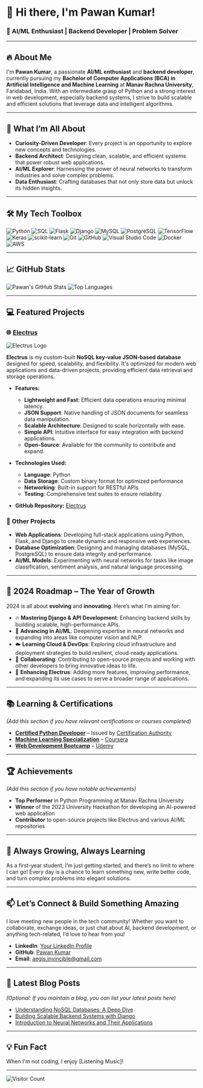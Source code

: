 # 👋 Hi there, I'm Pawan Kumar!

### 🚀 AI/ML Enthusiast | Backend Developer | Problem Solver

---

## 🔥 About Me

I'm **Pawan Kumar**, a passionate **AI/ML enthusiast** and **backend developer**, currently pursuing my **Bachelor of Computer Applications (BCA) in Artificial Intelligence and Machine Learning** at **Manav Rachna University**, Faridabad, India. With an intermediate grasp of Python and a strong interest in web development, especially backend systems, I strive to build scalable and efficient solutions that leverage data and intelligent algorithms.

---

## 🌟 What I’m All About

- **Curiosity-Driven Developer**: Every project is an opportunity to explore new concepts and technologies.
- **Backend Architect**: Designing clean, scalable, and efficient systems that power robust web applications.
- **AI/ML Explorer**: Harnessing the power of neural networks to transform industries and solve complex problems.
- **Data Enthusiast**: Crafting databases that not only store data but unlock its hidden insights.

---

## 🛠️ My Tech Toolbox

![Python](https://img.shields.io/badge/Python-3776AB?style=for-the-badge&logo=python&logoColor=white)
![SQL](https://img.shields.io/badge/SQL-4479A1?style=for-the-badge&logo=sql&logoColor=white)
![Flask](https://img.shields.io/badge/Flask-000000?style=for-the-badge&logo=flask&logoColor=white)
![Django](https://img.shields.io/badge/Django-092E20?style=for-the-badge&logo=django&logoColor=white)
![MySQL](https://img.shields.io/badge/MySQL-4479A1?style=for-the-badge&logo=mysql&logoColor=white)
![PostgreSQL](https://img.shields.io/badge/PostgreSQL-336791?style=for-the-badge&logo=postgresql&logoColor=white)
![TensorFlow](https://img.shields.io/badge/TensorFlow-FF6F00?style=for-the-badge&logo=tensorflow&logoColor=white)
![Keras](https://img.shields.io/badge/Keras-D00000?style=for-the-badge&logo=keras&logoColor=white)
![scikit-learn](https://img.shields.io/badge/scikit--learn-F7931E?style=for-the-badge&logo=scikit-learn&logoColor=white)
![Git](https://img.shields.io/badge/Git-F05032?style=for-the-badge&logo=git&logoColor=white)
![GitHub](https://img.shields.io/badge/GitHub-181717?style=for-the-badge&logo=github&logoColor=white)
![Visual Studio Code](https://img.shields.io/badge/VS%20Code-007ACC?style=for-the-badge&logo=visual-studio-code&logoColor=white)
![Docker](https://img.shields.io/badge/Docker-2496ED?style=for-the-badge&logo=docker&logoColor=white)
![AWS](https://img.shields.io/badge/AWS-232F3E?style=for-the-badge&logo=amazon-aws&logoColor=white)

---

## 📈 GitHub Stats

![Pawan's GitHub Stats](https://github-readme-stats.vercel.app/api?username=embrake&show_icons=true&theme=radical)
![Top Languages](https://github-readme-stats.vercel.app/api/top-langs/?username=embrake&layout=compact&theme=radical)

---

## 💻 Featured Projects

### 🌐 [**Electrus**](https://github.com/embrake/Electrus)
![Electrus Logo](https://github.com/embrake/Electrus/blob/main/logo.png?raw=true) <!-- Replace with actual logo if available -->

**Electrus** is my custom-built **NoSQL key-value JSON-based database** designed for speed, scalability, and flexibility. It's optimized for modern web applications and data-driven projects, providing efficient data retrieval and storage operations.

- **Features:**
  - **Lightweight and Fast**: Efficient data operations ensuring minimal latency.
  - **JSON Support**: Native handling of JSON documents for seamless data manipulation.
  - **Scalable Architecture**: Designed to scale horizontally with ease.
  - **Simple API**: Intuitive interface for easy integration with backend applications.
  - **Open-Source**: Available for the community to contribute and expand.

- **Technologies Used:**
  - **Language**: Python
  - **Data Storage**: Custom binary format for optimized performance
  - **Networking**: Built-in support for RESTful APIs
  - **Testing**: Comprehensive test suites to ensure reliability

- **GitHub Repository:** [Electrus](https://github.com/embrake/Electrus)

### 🔗 Other Projects

- **Web Applications**: Developing full-stack applications using Python, Flask, and Django to create dynamic and responsive web experiences.
- **Database Optimization**: Designing and managing databases (MySQL, PostgreSQL) to ensure data integrity and performance.
- **AI/ML Models**: Experimenting with neural networks for tasks like image classification, sentiment analysis, and natural language processing.

---

## 🎯 2024 Roadmap – The Year of Growth

2024 is all about **evolving** and **innovating**. Here’s what I’m aiming for:

- 🔥 **Mastering Django & API Development**: Enhancing backend skills by building scalable, high-performance APIs.
- 🧠 **Advancing in AI/ML**: Deepening expertise in neural networks and expanding into areas like computer vision and NLP.
- ☁️ **Learning Cloud & DevOps**: Exploring cloud infrastructure and deployment strategies to build resilient, cloud-ready applications.
- 🤝 **Collaborating**: Contributing to open-source projects and working with other developers to bring innovative ideas to life.
- 🚀 **Enhancing Electrus**: Adding more features, improving performance, and expanding its use cases to serve a broader range of applications.

---

## 📚 Learning & Certifications

*(Add this section if you have relevant certifications or courses completed)*

- **[Certified Python Developer](#)** – Issued by [Certification Authority](#)
- **[Machine Learning Specialization](#)** – [Coursera](https://www.coursera.org/specializations/machine-learning)
- **[Web Development Bootcamp](#)** – [Udemy](https://www.udemy.com/course/web-development-bootcamp)

---

## 🏆 Achievements

*(Add this section if you have notable achievements)*

- **Top Performer** in Python Programming at Manav Rachna University
- **Winner** of the 2023 University Hackathon for developing an AI-powered web application
- **Contributor** to open-source projects like Electrus and various AI/ML repositories

---

## 🌱 Always Growing, Always Learning

As a first-year student, I’m just getting started, and there’s no limit to where I can go! Every day is a chance to learn something new, write better code, and turn complex problems into elegant solutions.

---

## 📫 Let’s Connect & Build Something Amazing

I love meeting new people in the tech community! Whether you want to collaborate, exchange ideas, or just chat about AI, backend development, or anything tech-related, I’d love to hear from you!

- **LinkedIn**: [Your LinkedIn Profile](https://www.linkedin.com/in/pawan-kumar-672356327?utm_source=share&utm_campaign=share_via&utm_content=profile&utm_medium=android_app) <!-- Replace with your actual link -->
- **GitHub**: [Pawan Kumar](https://github.com/embrake)
- **Email**: aegis.invincible@gmail.com <!-- Replace with your actual email -->

---

## 📝 Latest Blog Posts

*(Optional: If you maintain a blog, you can list your latest posts here)*

- [Understanding NoSQL Databases: A Deep Dive](#)
- [Building Scalable Backend Systems with Django](#)
- [Introduction to Neural Networks and Their Applications](#)

---

## 💡 Fun Fact

When I'm not coding, I enjoy [Listening Music]!

---

![Visitor Count](https://visitor-badge.glitch.me/badge?page_id=embrake)

